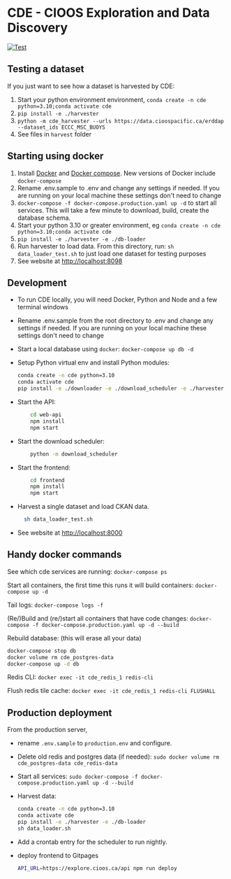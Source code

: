 # CDE - CIOOS Exploration and Data Discovery

[![Test](https://github.com/HakaiInstitute/cde/actions/workflows/build_and_test.yaml/badge.svg)](https://github.com/HakaiInstitute/cde/actions/workflows/build_and_test.yaml)

## Testing a dataset

If you just want to see how a dataset is harvested by CDE:

1. Start your python environment environment, `conda create -n cde python=3.10;conda activate cde`
1. `pip install -e ./harvester`
1. `python -m cde_harvester --urls https://data.cioospacific.ca/erddap --dataset_ids ECCC_MSC_BUOYS`
1. See files in `harvest` folder

## Starting using docker

1. Install [Docker](https://docs.docker.com/get-docker/) and [Docker compose](https://docs.docker.com/compose/install/). New versions of Docker include `docker-compose`
1. Rename .env.sample to .env and change any settings if needed. If you are running on your local machine these settings don't need to change
1. `docker-compose -f docker-compose.production.yaml up -d` to start all services. This will take a few minute to download, build, create the database schema.
1. Start your python 3.10 or greater environment, eg `conda create -n cde python=3.10;conda activate cde`
1. `pip install -e ./harvester -e ./db-loader`
1. Run harvester to load data. From this directory, run: `sh data_loader_test.sh` to just load one dataset for testing purposes
1. See website at <http://localhost:8098>

## Development

- To run CDE locally, you will need Docker, Python and Node and a few terminal windows

- Rename .env.sample from the root directory to .env and change any settings if needed. If you are running on your local machine these settings don't need to change

- Start a local database using `docker`:
  `docker-compose up db -d`
- Setup Python virtual env and install Python modules:

  ```sh
  conda create -n cde python=3.10
  conda activate cde
  pip install -e ./downloader -e ./download_scheduler -e ./harvester -e ./db-loader
  ```

- Start the API:

  ```sh
      cd web-api
      npm install
      npm start
  ```

- Start the download scheduler:

  ```sh
      python -m download_scheduler
  ```

- Start the frontend:

  ```sh
      cd frontend
      npm install
      npm start
  ```

- Harvest a single dataset and load CKAN data.

  ```sh
    sh data_loader_test.sh
  ```

- See website at <http://localhost:8000>

## Handy docker commands

See which cde services are running:
`docker-compose ps`

Start all containers, the first time this runs it will build containers:
`docker-compose up -d`

Tail logs:
`docker-compose logs -f`

(Re/)Build and (re/)start all containers that have code changes:
`docker-compose -f docker-compose.production.yaml up -d --build`

Rebuild database: (this will erase all your data)

```sh
docker-compose stop db
docker volume rm cde_postgres-data
docker-compose up -d db
```

Redis CLI:
`docker exec -it cde_redis_1 redis-cli`

Flush redis tile cache:
`docker exec -it cde_redis_1 redis-cli FLUSHALL`

## Production deployment

From the production server,

- rename `.env.sample` to `production.env` and configure.

- Delete old redis and postgres data (if needed):
  `sudo docker volume rm cde_postgres-data cde_redis-data`

- Start all services:
  `sudo docker-compose -f docker-compose.production.yaml up -d --build`

- Harvest data:

  ```sh
  conda create -n cde python=3.10
  conda activate cde
  pip install -e ./harvester -e ./db-loader
  sh data_loader.sh
  ```

- Add a crontab entry for the scheduler to run nightly.

- deploy frontend to Gitpages

  ```sh
  API_URL=https://explore.cioos.ca/api npm run deploy
  ```
